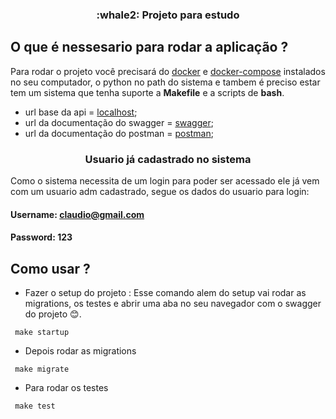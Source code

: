 <h3 align="center">
  :whale2: Projeto para estudo
</h3>

## O que é nessesario para rodar a aplicação ?

Para rodar o projeto você precisará do [docker](https://www.docker.com) e [docker-compose](https://docs.docker.com/compose/) instalados no seu computador, o python no path do sistema e tambem é preciso estar tem um sistema que tenha suporte a <strong>Makefile</strong> e a scripts de <strong>bash</strong>.

- url base da api = [localhost](http://localhost:8000/);
- url da documentação do swagger = [swagger](http://localhost:8000/doc);
- url da documentação do postman = [postman](https://documenter.getpostman.com/view/7588133/Uyr7Hyng);


<h3 align="center">
  Usuario já cadastrado no sistema
</h3>

Como o sistema necessita de um login para poder ser acessado ele já vem com um usuario adm cadastrado, segue os dados do usuario para login:

#### Username: claudio@gmail.com
#### Password: 123


## Como usar ?

- Fazer o setup do projeto : Esse comando alem do setup vai rodar as migrations, os testes e abrir uma aba no seu navegador com o swagger do projeto :blush:.
```
 make startup
```

- Depois rodar as migrations
```
 make migrate
```

- Para rodar os testes
```
 make test
```
